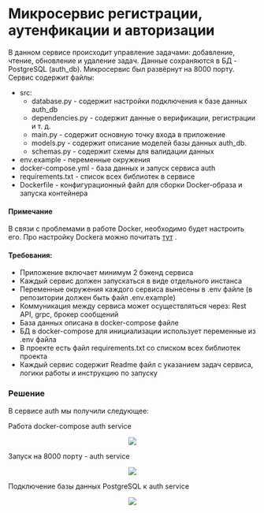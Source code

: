 # Микросервис регистрации, аутенфикации и авторизации

В данном сервисе происходит управление задачами: добавление, чтение, обновление и удаление задач. Данные сохраняются в БД - PostgreSQL (auth_db). 
Микросервис был развёрнут на 8000 порту. Сервис содержит файлы:

-	src:
     - database.py - содержит настройки подключения к базе данных auth_db
     - dependencies.py - содержит данные о верификации, регистрации и т. д.
     - main.py - содержит основную точку входа в приложение
     - models.py -  содержит описание моделей базы данных auth_db.
     - schemas.py - содержит схемы для валидации данных
-	env.example - переменные окружения
-	docker-compose.yml - база данных и запуск сервиса auth
-	requirements.txt - список всех библиотек в сервисе 
-	Dockerfile - конфигурационный файл для сборки Docker-образа и запуска контейнера


#### Примечание 

В связи с проблемами в работе Docker, необходимо будет настроить его. Про настройку Dockera можно почитать <a href="https://huecker.io/" target="_blank">тут</a> .

#### Требования:
-	Приложение включает минимум 2 бэкенд сервиса
-	Каждый сервис должен запускаться в виде отдельного инстанса
-	Переменные окружения каждого сервиса вынесены в .env файле (в репозитории должен быть файл .env.example)
-	Коммуникация между сервиса может осуществляться через: Rest API, grpc, брокер сообщений 
-	База данных описана в docker-compose файле
-	БД в docker-compose для инициализации использует переменные из .env файла
-	В проекте есть файл requirements.txt со списком всех библиотек проекта
-	Каждый сервис содержит Readme файл с указанием задач сервиса, логики работы и инструкцию по запуску


### Решение

В сервисе auth мы получили следующее:

Работа docker-compose auth service
<p align="center">
  <img src="https://github.com/hanz0m4/microservice/assets/166024789/2bb77283-cce5-4d4a-b885-5aac3c3d8b4a">
</p>


Запуск на 8000 порту - auth service
<p align="center">
  <img src="https://github.com/hanz0m4/microservice/assets/166024789/e1e20346-6948-4f48-9be8-218da6878a60)">
</p>


Подключение базы данных PostgreSQL к auth service

<p align="center">
  <img src="https://github.com/hanz0m4/microservice/assets/166024789/6de70033-b555-4195-862c-5bcda62d978c">
</p>
